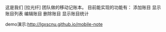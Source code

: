 
这是我们 [拉光纤] 团队做的移动记账本。
目前能实现的功能有：
  添加账目
  显示账目列表
  编辑账目
  删除账目
  显示账目统计
  
  
demo演示:http://lgxscnu.github.io/mobile-note

